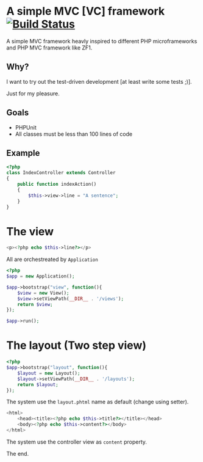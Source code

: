 # A simple MVC [VC] framework [![Build Status](https://secure.travis-ci.org/wdalmut/simple-mvc.png)](http://travis-ci.org/wdalmut/simple-mvc?branch=master)

A simple MVC framework heavly inspired to different PHP microframeworks and
PHP MVC framework like ZF1.

## Why?

I want to try out the test-driven development [at least write some tests ;)].

Just for my pleasure.

## Goals

 * PHPUnit
 * All classes must be less than 100 lines of code
 
## Example

```php
<?php
class IndexController extends Controller
{
    public function indexAction()
    {
        $this->view->line = "A sentence";
    }
}
```

# The view

```php
<p><?php echo $this->line?></p>
```

All are orchestreated by `Application`

```php
<?php
$app = new Application();

$app->bootstrap("view", function(){
    $view = new View();
    $view->setViewPath(__DIR__ . '/views');
    return $view;
});

$app->run();
```

# The layout (Two step view)

```php
<?php
$app->bootstrap("layout", function(){
    $layout = new Layout();
    $layout->setViewPath(__DIR__ . '/layouts');
    return $layout;
});
```

The system use the `layout.phtml` name as default (change using setter).

```php
<html>
    <head><title><?php echo $this->title?></title></head>
    <body><?php echo $this->content?></body>
</html>
```

The system use the controller view as `content` property.

The end.